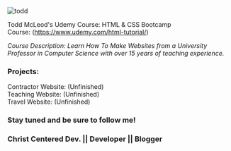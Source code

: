 
![todd](https://user-images.githubusercontent.com/24855472/36934161-50e9d476-1eb3-11e8-993f-6dca2146488a.png)


Todd McLeod's Udemy Course: HTML &amp; CSS Bootcamp <br>
Course: (https://www.udemy.com/html-tutorial/)

*Course Description: Learn How To Make Websites from a University Professor in Computer Science with over 15 years of teaching experience.*

### Projects:
Contractor Website: (Unfinished) <br>
Teaching Website: (Unfinished) <br>
Travel Website: (Unfinished) <br>

### Stay tuned and be sure to follow me!
### Christ Centered Dev. || Developer || Blogger
